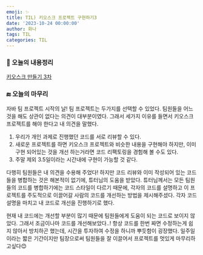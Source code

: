 ```yaml
---
emoji: ✨
title: TIL) 키오스크 프로젝트 구현하기3
date: '2023-10-24 00:00:00'
author: 화나
tags: TIL
categories: TIL
---
```


### 📝 오늘의 내용정리

[키오스크 만들기 3차](https://hwana.github.io/naebaecamp/project/java-solo-project3/) 

### 🔚 오늘의 마무리

자바 팀 프로젝트 시작의 날! 팀 프로젝트는 두가지를 선택할 수 있었다. 팀원들을 어느것을 해도 상관이 없다는 의견이 대부분이였다. 그래서 세가지 이유를 들면서 키오스크 프로젝트를 해야 한다고 내 의견을 말했다.

1. 우리가 개인 과제로 진행했던 코드를 서로 리뷰할 수 있다.
2. 새로운 프로젝트를 하면 키오스크 프로젝트와 비슷한 내용을 구현해야 하지만, 이미 구현 되어있는 것을 개선 하는거라면 코드 리팩토링을 경험해 볼 수도 있다.
3. 주말 제외 3.5일이라는 시간내에 구현이 가능할 것 같다.

다행히 팀원들은 내 의견을 수용해 주었다! 하지만 코드 리뷰와 이미 작성되어 있는 코드들을 병합하는 것은 해본적이 없기에, 튜터님의 도움을 받았다. 튜터님께서는 모든 팀원들의 코드를 병합하기에는 코드 스타일이 다르기 때문에, 각자의 코드를 설명하고 이 프로젝트를 주도적으로 이끌어갈 사람의 코드를 개선하는 방법을 제시해주셨다. 각자 코드 설명을 마치고 내 코드로 개선을 진행하기로 했다.

현재 내 코드에는 개선할 부분이 많기 때문에 팀원들에게 도움이 되는 코드로 보이지 않았다. 그래서 조금이나마 코드를 개선해보았다..! 항상 코드를 한번 짜면 수정하는게 쉽지 않아서 방치하곤 했는데, 시간을 투자하여 수정을 하니까 뿌듯함이 굉장했다. 일주일이라는 짧은 기간이지만 팀장으로써 팀원들을 잘 이끌어서 프로젝트를 멋있게 마무리하고싶다😊





